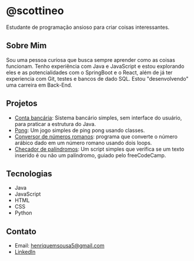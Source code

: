 # @scottineo

Estudante de programação ansioso para criar coisas interessantes.

## Sobre Mim

Sou uma pessoa curiosa que busca sempre aprender como as coisas funcionam. Tenho experiência com Java e JavaScript e estou explorando eles e as potencialidades com o SpringBoot e o React, além de já ter experiencia com Git, testes e bancos de dado SQL. Estou "desenvolvendo" uma carreira em Back-End.

## Projetos
*    [Conta bancária](https://github.com/scottineo/conta01): Sistema bancário simples, sem interface do usuário, para praticar a estrutura do Java.
*    [Pong](https://github.com/scottineo/estudo/tree/main/pong): Um jogo simples de ping pong usando classes.
*    [Conversor de números romanos](https://github.com/scottineo/estudo/tree/main/pong): programa que converte o número arábico dado em um número romano usando dois loops.
*    [Checador de palíndromos](https://github.com/scottineo/estudo/tree/main/palindrome_checker): Um script simples que verifica se um texto inserido é ou não um palíndromo, guiado pelo freeCodeCamp.


## Tecnologias

*   Java
*   JavaScript
*   HTML
*   CSS
*   Python

## Contato

*   Email: henriquemsousa5@gmail.com
*   [LinkedIn](https://www.linkedin.com/in/luiz-henrique-machado/) 

<!---
scottineo/scottineo is a ✨ special ✨ repository because its `README.md` (this file) appears on your GitHub profile.
You can click the Preview link to take a look at your changes.
--->
